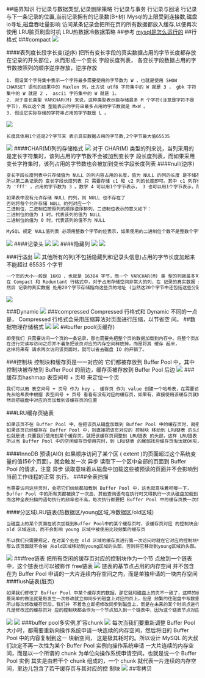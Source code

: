 ##临界知识
行记录与数据类型,记录删除策略
行记录与事务
行记录与回滚
行记录与下一条记录的位置,当前记录拥有的记录数(B+树)
Mysql的上限受到连接数,磁盘io寻址,磁盘吞吐量影响
访问某条记录会把所在页的所有数据都放入缓存,以便再次使用
LRU脏页刷盘时机
LRU热数据冷数据策略
##参考
[mysql是怎么运行的]()
##行格式
###compact
![](.z_7_mysql_物理存储_行格式_compact_dynamic_内存缓存_零拷贝_images/9c16d6d0.png)

####表列度长段字长变(逆序)
把所有变长字段的真实数据占用的字节长度都存放在记录的开头部位，从而形成一个变长 字段长度列表，
各变长字段数据占用的字节数按照列的顺序逆序存放，逆序存放
```$xslt
1. 假设某个字符集中表示一个字符最多需要使用的字节数为 W ，也就是使用 SHOW CHARSET 语句的结果中的 Maxlen 列，比方说 utf8 字符集中的 W 就是 3 ， gbk 字符集中的 W 就是 2 ， ascii 字符集中的 W 就是 1。
2. 对于变长类型 VARCHAR(M) 来说，这种类型表示能存储最多 M 个字符(注意是字符不是字节)，所以这个类 型能表示的字符串最多占用的字节数就是 M×W 。
3. 假设它实际存储的字符串占用的字节数是 L 。
```
![](.z_7_mysql_物理存储_行格式_compact_dynamic_内存缓存_零拷贝_images/257d820c.png)
```$xslt
长度具体用1个还是2个字节来 表示真实数据占用的字节数,2个字节最大值65535
```
![](.z_7_mysql_物理存储_行格式_compact_dynamic_内存缓存_零拷贝_images/a1b5fda7.png)
####CHAR(M)列的存储格式
![](.z_7_mysql_物理存储_行格式_compact_dynamic_内存缓存_零拷贝_images/8dc9670b.png)
对于 CHAR(M) 类型的列来说，当列采用的是定长字符集时，该列占用的字节数不会被加到变长字 段长度列表，而如果采用变长字符集时，该列占用的字节数也会被加到变长字段长度列表
####null(逆序)
```asp
变长字段长度列表中只存储值为 NULL 的列内容占用的长度，值为 NULL 的列的长度 是不储存的 。也就是说对于第二条记录来说，因为 c4 列的值为 NULL ，
所以第二条记录的 变长字段长度列表 只 需要存储 c1 和 c2 列的长度即可。其中 c1 列存储的值为 'eeee' ，占用的字节数为 4 ， c2 列存储的值
为 'fff' ，占用的字节数为 3 。数字 4 可以用1个字节表示， 3 也可以用1个字节表示，所以整个 变长字段长度 列表 共需2个字节。

如果表中没有允许存储 NULL 的列，则 NULL 也不存在了
否则将每个允许存储 NULL 的列对应一个
二进制位，二进制位按照列的顺序逆序排列，二进制位表示的意义如下：
二进制位的值为 1 时，代表该列的值为 NULL 
二进制位的值为 0 时，代表该列的值不为 NULL 

MySQL 规定 NULL值列表 必须用整数个字节的位表示，如果使用的二进制位个数不是整数个字节，则在字节 的高位补 0 
```
![](.z_7_mysql_物理存储_行格式_compact_dynamic_内存缓存_零拷贝_images/170abf69.png)
####记录头
![](.z_7_mysql_物理存储_行格式_compact_dynamic_内存缓存_零拷贝_images/843ddb48.png)
![](.z_7_mysql_物理存储_行格式_compact_dynamic_内存缓存_零拷贝_images/fb2ecc07.png)
####隐藏列
![](.z_7_mysql_物理存储_行格式_compact_dynamic_内存缓存_零拷贝_images/d771aa4a.png)
![](.z_7_mysql_物理存储_行格式_compact_dynamic_内存缓存_零拷贝_images/3d80fc89.png)

###行溢出
![](.z_7_mysql_物理存储_行格式_compact_dynamic_内存缓存_零拷贝_images/eda38fe2.png)
其他所有的列(不包括隐藏列和记录头信息)占用的字节长度加起来不能超过 65535 个字节
```asp
一个页的大小一般是 16KB ，也就是 16384 字节，而一个 VARCHAR(M) 类 型的列就最多可以存储 65532 个字节，这样就可能造成一个页存放不了一条记录的尴尬情况。
在 Compact 和 Reduntant 行格式中，对于占用存储空间非常大的列，在 记录的真实数据 处只会存储该列的一部 分数据，把剩余的数据分散存储在几个其他的页中，
然后 记录的真实数据 处用20个字节存储指向这些页的地址 (当然这20个字节中还包括这些分散在其他页面中的数据的占用的字节数)，从而可以找到剩余数据所在的页， 如图所示:
```
![](.z_7_mysql_物理存储_行格式_compact_dynamic_内存缓存_零拷贝_images/5ab463e5.png)

###Dynamic
![](.z_7_mysql_物理存储_行格式_compact_dynamic_内存缓存_零拷贝_images/1db81ac7.png)
###compressed
Compressed 行格式和 Dynamic 不同的一点是， Compressed 行格式会采用压缩算法对页面进行压缩，以节省空 间。
##数据物理存储格式
![](.z_7_mysql_物理存储_行格式_compact_dynamic_内存缓存_零拷贝_images/7512b449.png)
![](.z_7_mysql_物理存储_行格式_compact_dynamic_内存缓存_零拷贝_images/9debe317.png)
[](https://zhuanlan.zhihu.com/p/345414925)
##buffer pool(页缓存)
```asp
即使我们 只需要访问一个页的一条记录，那也需要先把整个页的数据加载到内存中。将整个页加载到内存中后就可以进行 读写访问了，
在进行完读写访问之后并不着急把该页对应的内存空间释放掉，而是将其 缓存 起来，
这样将来有 请求再次访问该页面时，就可以省去磁盘 IO 的开销了。
```
###控制块
控制块和缓存页是一一对应的
它们都被存放到 Buffer Pool 中，其中控制块被存放到 Buffer Pool
的前边，缓存页被存放到 Buffer Pool 后边
![](.z_7_mysql_物理存储_行格式_compact_dynamic_页_内存缓存_零拷贝_磁盘性能_images/7abeae48.png)
###缓存页hashmap
表空间号 + 页号 来定位一个页
```asp
我们可以用 表空间号 + 页号 作为 key ， 缓存页 作为 value 创建一个哈希表，在需要访问某个页的数据 时，
先从哈希表中根据 表空间号 + 页号 看看有没有对应的缓存页，如果有，直接使用该缓存页就好，如果没 有，那就从 free链表 中选一个空闲的缓存页，
然后把磁盘中对应的页加载到该缓存页的位置
```
###LRU缓存页链表
```asp
如果该页不在 Buffer Pool 中，在把该页从磁盘加载到 Buffer Pool 中的缓存页时，就把该缓存页对应的 控制块 作为节点塞到链表的头部。
如果该页已经缓存在 Buffer Pool 中，则直接把该页对应的 控制块 移动到 LRU链表 的头部。
也就是说:只要我们使用到某个缓存页，就把该缓存页调整到 LRU链表 的头部，这样 LRU链表 尾部就是最近最少 使用的缓存页喽~ 
所以当 Buffer Pool 中的空闲缓存页使用完时，到 LRU链表 的尾部找些缓存页淘汰就OK啦， 真简单，啧啧...
```


####InnoDB 预读(AIO)
如果顺序访问了某个区
( extent )的页面超过这个系统变量的值(56个页面)，就会触发一次 异步 读取下一个区中全部的页面到 Buffer Pool 的请求，注意 异步 
读取意味着从磁盘中加载这些被预读的页面并不会影响到当前工作线程的正常 执行。
####全表扫描
```asp
当需要访问这些页时，会把它们统统都加载到 Buffer Pool 中，这也就意味着吧唧一下，
Buffer Pool 中的所有页都被换了一次血，其他查询语句在执行时又得执行一次从磁盘加载到 Buffer Pool 的操作。
而这种全表扫描的语句执行的频率也不高，每次执行都要把 Buffer Pool 中的缓存页换一次血，这 严重的影响到其他查询对 Buffer Pool 的使用，从而大大降低了缓存命中率
```
####分区域LRU链表(热数据区/young区域,冷数据区/old区域)
```asp
当磁盘上的某个页面在初次加载到Buffer Pool中的某个缓存页时，该缓存页对应 的控制块会被放到old区域的头部。这样针对预读到 Buffer Pool 却不进行后续访问的页面就会被逐渐从
old 区域逐出，而不会影响 young 区域中被使用比较频繁的缓存页

所以我们只需要规定，在对某个处在 old 区域的缓存页进行第一次访问时就在它对应的控制块中 记录下来这个访问时间，如果后续的访问时间与第一次访问的时间在某个时间间隔内，
那么该页面就不会被 从old区域移动到young区域的头部，否则将它移动到young区域的头部。上述的这个间隔时间是由系统变
```
![](.z_7_mysql_物理存储_行格式_compact_dynamic_页_内存缓存_零拷贝_磁盘性能_images/c581e815.png)
###free链表
把所有空闲的缓存页对应的控制块作为一个节 点放到一个链表中，这个链表也可以被称作 free链表
![](.z_7_mysql_物理存储_行格式_compact_dynamic_页_内存缓存_零拷贝_磁盘性能_images/bcf80426.png)
链表的基节点占用的内存空间 并不包含在为 Buffer Pool 申请的一大片连续内存空间之内，而是单独申请的一块内存空间
###flush链表(脏页)
```asp
如果我们修改了 Buffer Pool 中某个缓存页的数据，那它就和磁盘上的页不一致了，这样的缓存页也被称为 脏 页 (英文名: dirty page )。当然，
最简单的做法就是每发生一次修改就立即同步到磁盘上对应的页上，但是 频繁的往磁盘中写数据会严重的影响程序的性能(毕竟磁盘慢的像乌龟一样)。
所以每次修改缓存页后，我们并 不着急立即把修改同步到磁盘上，而是在未来的某个时间点进行同步
凡是修改过的缓存页对 应的控制块都会作为一个节点加入到一个链表中，因为这个链表节点对应的缓存页都是需要被刷新到磁盘上的， 所以也叫 flush链表
```
![](.z_7_mysql_物理存储_行格式_compact_dynamic_页_内存缓存_零拷贝_磁盘性能_images/e24869e6.png)
![](.z_7_mysql_物理存储_行格式_compact_dynamic_页_内存缓存_零拷贝_磁盘性能_images/1c795872.png)
###buffer pool多实例,扩容chunk
![](.z_7_mysql_物理存储_行格式_compact_dynamic_页_内存缓存_零拷贝_磁盘性能_images/9c858294.png)
每次当我们要重新调整 Buffer Pool 大小时，都需要重新向操作系统申请一块连续的内存空间，然后将旧的 Buffer Pool 中的内容复制到这一 块新空间，
这是极其耗时的。所以设计 MySQL 的大叔们决定不再一次性为某个 Buffer Pool 实例向操作系统申请 一大片连续的内存空间，而是以一个所谓的 chunk 为单位向操作系统申请空间。也就是说一个 Buffer Pool 
实例 其实是由若干个 chunk 组成的，一个 chunk 就代表一片连续的内存空间，里边儿包含了若干缓存页与其对应的控 制块
![](.z_7_mysql_物理存储_行格式_compact_dynamic_页_内存缓存_零拷贝_磁盘性能_images/e21d6e42.png)
##零拷贝
[](https://spongecaptain.cool/post/mysql/zerocopyofmysql/)
[](https://zhuanlan.zhihu.com/p/330515575)
[](https://www.cnblogs.com/zhoujinyi/p/4270745.html)
